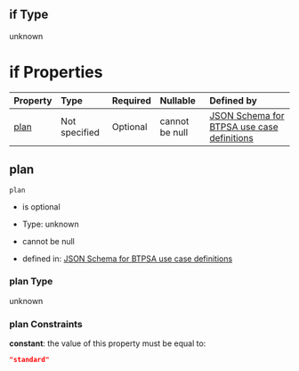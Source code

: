 ## if Type

unknown

# if Properties

| Property      | Type          | Required | Nullable       | Defined by                                                                                                                                                                                                                                  |
| :------------ | :------------ | :------- | :------------- | :------------------------------------------------------------------------------------------------------------------------------------------------------------------------------------------------------------------------------------------ |
| [plan](#plan) | Not specified | Optional | cannot be null | [JSON Schema for BTPSA use case definitions](btpsa-usecase-properties-services-items-allof-2-then-allof-17-then-allof-0-if-properties-plan.md "undefined#/properties/services/items/allOf/2/then/allOf/17/then/allOf/0/if/properties/plan") |

## plan



`plan`

*   is optional

*   Type: unknown

*   cannot be null

*   defined in: [JSON Schema for BTPSA use case definitions](btpsa-usecase-properties-services-items-allof-2-then-allof-17-then-allof-0-if-properties-plan.md "undefined#/properties/services/items/allOf/2/then/allOf/17/then/allOf/0/if/properties/plan")

### plan Type

unknown

### plan Constraints

**constant**: the value of this property must be equal to:

```json
"standard"
```
